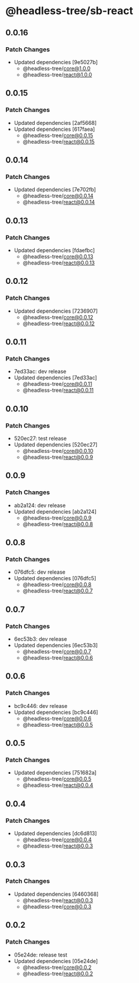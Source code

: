 # @headless-tree/sb-react

## 0.0.16

### Patch Changes

- Updated dependencies [9e5027b]
  - @headless-tree/core@1.0.0
  - @headless-tree/react@1.0.0

## 0.0.15

### Patch Changes

- Updated dependencies [2af5668]
- Updated dependencies [617faea]
  - @headless-tree/core@0.0.15
  - @headless-tree/react@0.0.15

## 0.0.14

### Patch Changes

- Updated dependencies [7e702fb]
  - @headless-tree/core@0.0.14
  - @headless-tree/react@0.0.14

## 0.0.13

### Patch Changes

- Updated dependencies [fdaefbc]
  - @headless-tree/core@0.0.13
  - @headless-tree/react@0.0.13

## 0.0.12

### Patch Changes

- Updated dependencies [7236907]
  - @headless-tree/core@0.0.12
  - @headless-tree/react@0.0.12

## 0.0.11

### Patch Changes

- 7ed33ac: dev release
- Updated dependencies [7ed33ac]
  - @headless-tree/core@0.0.11
  - @headless-tree/react@0.0.11

## 0.0.10

### Patch Changes

- 520ec27: test release
- Updated dependencies [520ec27]
  - @headless-tree/core@0.0.10
  - @headless-tree/react@0.0.9

## 0.0.9

### Patch Changes

- ab2a124: dev release
- Updated dependencies [ab2a124]
  - @headless-tree/core@0.0.9
  - @headless-tree/react@0.0.8

## 0.0.8

### Patch Changes

- 076dfc5: dev release
- Updated dependencies [076dfc5]
  - @headless-tree/core@0.0.8
  - @headless-tree/react@0.0.7

## 0.0.7

### Patch Changes

- 6ec53b3: dev release
- Updated dependencies [6ec53b3]
  - @headless-tree/core@0.0.7
  - @headless-tree/react@0.0.6

## 0.0.6

### Patch Changes

- bc9c446: dev release
- Updated dependencies [bc9c446]
  - @headless-tree/core@0.0.6
  - @headless-tree/react@0.0.5

## 0.0.5

### Patch Changes

- Updated dependencies [751682a]
  - @headless-tree/core@0.0.5
  - @headless-tree/react@0.0.4

## 0.0.4

### Patch Changes

- Updated dependencies [dc6d813]
  - @headless-tree/core@0.0.4
  - @headless-tree/react@0.0.3

## 0.0.3

### Patch Changes

- Updated dependencies [6460368]
  - @headless-tree/react@0.0.3
  - @headless-tree/core@0.0.3

## 0.0.2

### Patch Changes

- 05e24de: release test
- Updated dependencies [05e24de]
  - @headless-tree/core@0.0.2
  - @headless-tree/react@0.0.2
